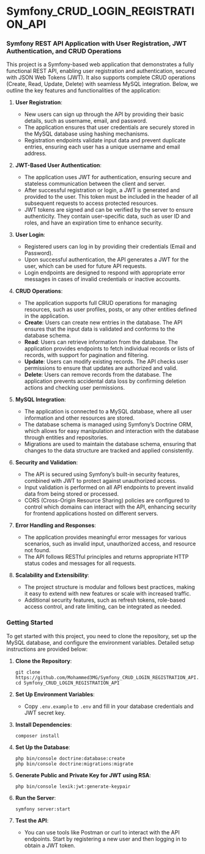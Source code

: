 # Symfony_CRUD_LOGIN_REGISTRATION_API
### Symfony REST API Application with User Registration, JWT Authentication, and CRUD Operations

This project is a Symfony-based web application that demonstrates a fully functional REST API, enabling user registration and authentication, secured with JSON Web Tokens (JWT). It also supports complete CRUD operations (Create, Read, Update, Delete) with seamless MySQL integration. Below, we outline the key features and functionalities of the application:

1. **User Registration**:
    - New users can sign up through the API by providing their basic details, such as username, email, and password.
    - The application ensures that user credentials are securely stored in the MySQL database using hashing mechanisms.
    - Registration endpoints validate input data and prevent duplicate entries, ensuring each user has a unique username and email address.

2. **JWT-Based User Authentication**:
    - The application uses JWT for authentication, ensuring secure and stateless communication between the client and server.
    - After successful registration or login, a JWT is generated and provided to the user. This token must be included in the header of all subsequent requests to access protected resources.
    - JWT tokens are signed and can be verified by the server to ensure authenticity. They contain user-specific data, such as user ID and roles, and have an expiration time to enhance security.

3. **User Login**:
    - Registered users can log in by providing their credentials (Email and Password).
    - Upon successful authentication, the API generates a JWT for the user, which can be used for future API requests.
    - Login endpoints are designed to respond with appropriate error messages in cases of invalid credentials or inactive accounts.

4. **CRUD Operations**:
    - The application supports full CRUD operations for managing resources, such as user profiles, posts, or any other entities defined in the application.
    - **Create**: Users can create new entries in the database. The API ensures that the input data is validated and conforms to the database schema.
    - **Read**: Users can retrieve information from the database. The application provides endpoints to fetch individual records or lists of records, with support for pagination and filtering.
    - **Update**: Users can modify existing records. The API checks user permissions to ensure that updates are authorized and valid.
    - **Delete**: Users can remove records from the database. The application prevents accidental data loss by confirming deletion actions and checking user permissions.

5. **MySQL Integration**:
    - The application is connected to a MySQL database, where all user information and other resources are stored.
    - The database schema is managed using Symfony’s Doctrine ORM, which allows for easy manipulation and interaction with the database through entities and repositories.
    - Migrations are used to maintain the database schema, ensuring that changes to the data structure are tracked and applied consistently.

6. **Security and Validation**:
    - The API is secured using Symfony’s built-in security features, combined with JWT to protect against unauthorized access.
    - Input validation is performed on all API endpoints to prevent invalid data from being stored or processed.
    - CORS (Cross-Origin Resource Sharing) policies are configured to control which domains can interact with the API, enhancing security for frontend applications hosted on different servers.

7. **Error Handling and Responses**:
    - The application provides meaningful error messages for various scenarios, such as invalid input, unauthorized access, and resource not found.
    - The API follows RESTful principles and returns appropriate HTTP status codes and messages for all requests.

8. **Scalability and Extensibility**:
    - The project structure is modular and follows best practices, making it easy to extend with new features or scale with increased traffic.
    - Additional security features, such as refresh tokens, role-based access control, and rate limiting, can be integrated as needed.

### Getting Started

To get started with this project, you need to clone the repository, set up the MySQL database, and configure the environment variables. Detailed setup instructions are provided below:

1. **Clone the Repository**:
   ```
   git clone https://github.com/Mohammed3MG/Symfony_CRUD_LOGIN_REGISTRATION_API.git
   cd Symfony_CRUD_LOGIN_REGISTRATION_API
   ```

2. **Set Up Environment Variables**:
   - Copy `.env.example` to `.env` and fill in your database credentials and JWT secret key.

3. **Install Dependencies**:
   ```
   composer install
   ```

4. **Set Up the Database**:
   ```
   php bin/console doctrine:database:create
   php bin/console doctrine:migrations:migrate
   ```

5. **Generate Public and Private Key for JWT using RSA**:
     ```
    php bin/console lexik:jwt:generate-keypair
    ```
6. **Run the Server**:
   ```
   symfony server:start
   ```

6. **Test the API**:
   - You can use tools like Postman or curl to interact with the API endpoints. Start by registering a new user and then logging in to obtain a JWT token.
